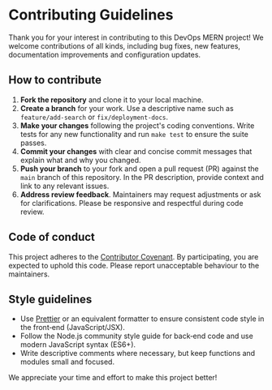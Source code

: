 # Contributing Guidelines

Thank you for your interest in contributing to this DevOps MERN project!  We welcome contributions of all kinds, including bug fixes, new features, documentation improvements and configuration updates.

## How to contribute

1. **Fork the repository** and clone it to your local machine.
2. **Create a branch** for your work.  Use a descriptive name such as `feature/add-search` or `fix/deployment-docs`.
3. **Make your changes** following the project's coding conventions.  Write tests for any new functionality and run `make test` to ensure the suite passes.
4. **Commit your changes** with clear and concise commit messages that explain what and why you changed.
5. **Push your branch** to your fork and open a pull request (PR) against the `main` branch of this repository.  In the PR description, provide context and link to any relevant issues.
6. **Address review feedback**.  Maintainers may request adjustments or ask for clarifications.  Please be responsive and respectful during code review.

## Code of conduct

This project adheres to the [Contributor Covenant](https://www.contributor-covenant.org/version/2/1/code_of_conduct/).  By participating, you are expected to uphold this code.  Please report unacceptable behaviour to the maintainers.

## Style guidelines

- Use [Prettier](https://prettier.io/) or an equivalent formatter to ensure consistent code style in the front‑end (JavaScript/JSX).
- Follow the Node.js community style guide for back‑end code and use modern JavaScript syntax (ES6+).
- Write descriptive comments where necessary, but keep functions and modules small and focused.

We appreciate your time and effort to make this project better!